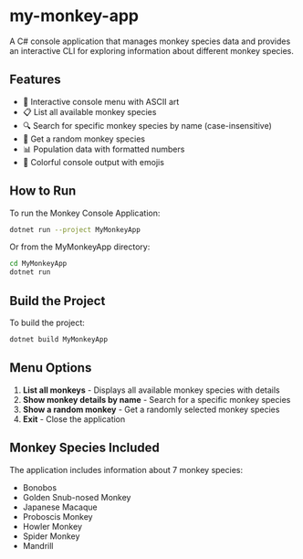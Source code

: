 # my-monkey-app

A C# console application that manages monkey species data and provides an interactive CLI for exploring information about different monkey species.

## Features

- 🐒 Interactive console menu with ASCII art
- 📋 List all available monkey species
- 🔍 Search for specific monkey species by name (case-insensitive)
- 🎲 Get a random monkey species
- 📊 Population data with formatted numbers
- 🎨 Colorful console output with emojis

## How to Run

To run the Monkey Console Application:

```bash
dotnet run --project MyMonkeyApp
```

Or from the MyMonkeyApp directory:

```bash
cd MyMonkeyApp
dotnet run
```

## Build the Project

To build the project:

```bash
dotnet build MyMonkeyApp
```

## Menu Options

1. **List all monkeys** - Displays all available monkey species with details
2. **Show monkey details by name** - Search for a specific monkey species
3. **Show a random monkey** - Get a randomly selected monkey species  
4. **Exit** - Close the application

## Monkey Species Included

The application includes information about 7 monkey species:
- Bonobos
- Golden Snub-nosed Monkey
- Japanese Macaque
- Proboscis Monkey
- Howler Monkey
- Spider Monkey
- Mandrill